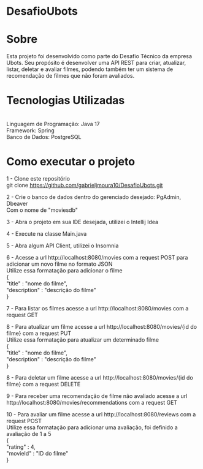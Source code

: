 # DesafioUbots

# Sobre
Esta projeto foi desenvolvido como parte do Desafio Técnico da empresa Ubots. Seu propósito é desenvolver uma API REST para criar, atualizar, listar, deletar e avaliar filmes, podendo também ter um sistema de recomendação de filmes que não foram avaliados.

# Tecnologias Utilizadas
<br/>Linguagem de Programação: Java 17
<br/>Framework: Spring
<br/>Banco de Dados: PostgreSQL

# Como executar o projeto
1 - Clone este repositório
<br/>
git clone https://github.com/gabrieljmoura10/DesafioUbots.git


2 - Crie o banco de dados dentro do gerenciado desejado: PgAdmin, Dbeaver
<br/>Com o nome de "moviesdb"

3 - Abra o projeto em sua IDE desejada, utilizei o Intellij Idea

4 - Execute na classe Main.java

5 - Abra algum API Client, utilizei o Insomnia 

6 - Acesse a url http://localhost:8080/movies com a request POST para adicionar um novo filme no formato JSON
<br/>Utilize essa formatação para adicionar o filme
<br/>{
  <br/>"title" : "nome do filme",
  <br/>"description" : "descrição do filme"
<br/>}


7 - Para listar os filmes acesse a url http://localhost:8080/movies com a request GET

8 - Para atualizar um filme acesse a url http://localhost:8080/movies/{id do filme} com a request PUT
<br/>Utilize essa formatação para atualizar um determinado filme
<br/>{
  <br/>"title" : "nome do filme",
  <br/>"description" : "descrição do filme"
<br/>}


8 - Para deletar um filme acesse a url http://localhost:8080/movies/{id do filme} com a request DELETE

9 - Para receber uma recomendação de filme não avaliado acesse a url http://localhost:8080/movies/recommendations com a request GET

10 - Para avaliar um filme acesse a url  http://localhost:8080/reviews com a request POST
<br/>Utilize essa formatação para adicionar uma avaliação, foi definido a avaliação de 1 a 5
<br/>{
  <br/>"rating" : 4,
  <br/>"movieId" : "ID do filme"
<br/>}

